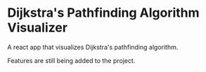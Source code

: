 # Dijkstra's Pathfinding Algorithm Visualizer

A react app that visualizes Dijkstra's pathfinding algorithm.

Features are still being added to the project.
